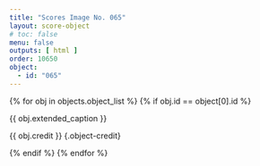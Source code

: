 ```yaml
---
title: "Scores Image No. 065"
layout: score-object
# toc: false
menu: false
outputs: [ html ]
order: 10650
object:
  - id: "065"
---
```


{% for obj in objects.object_list %}
{% if obj.id == object[0].id %}

{{ obj.extended_caption }}

{{ obj.credit }} {.object-credit}

{% endif %}
{% endfor %}

